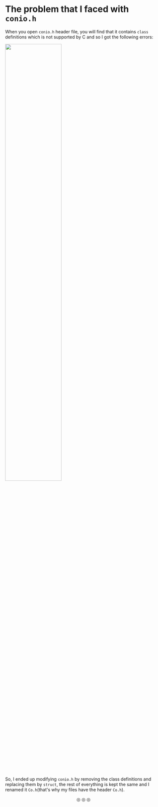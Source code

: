 # The problem that I faced with `conio.h`
When you open `conio.h` header file, you will find that it contains `class` definitions which is not supported by C and so I got the following errors:

<img src="https://user-images.githubusercontent.com/96164229/246372964-7953d743-4846-48ec-853d-a6993a7631be.png" width="60%" height="60%">

So, I ended up modifying `conio.h` by removing the class definitions and replacing them by `struct`, the rest of everything is kept the same and I renamed it `Co.h`(that's why my files have the header `Co.h`).


<p align="center">
&#9678; &#9678; &#9678;
</p>
